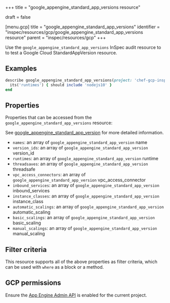 +++
title = "google_appengine_standard_app_versions resource"

draft = false


[menu.gcp]
title = "google_appengine_standard_app_versions"
identifier = "inspec/resources/gcp/google_appengine_standard_app_versions resource"
parent = "inspec/resources/gcp"
+++

Use the `google_appengine_standard_app_versions` InSpec audit resource to to test a Google Cloud StandardAppVersion resource.

## Examples

```ruby
describe google_appengine_standard_app_versions(project: 'chef-gcp-inspec', location: 'europe-west2',service: 'default') do
  its('runtimes') { should include 'nodejs10' }
end
```

## Properties

Properties that can be accessed from the `google_appengine_standard_app_versions` resource:

See [google_appengine_standard_app_version](google_appengine_standard_app_version) for more detailed information.

  * `names`: an array of `google_appengine_standard_app_version` name
  * `version_ids`: an array of `google_appengine_standard_app_version` version_id
  * `runtimes`: an array of `google_appengine_standard_app_version` runtime
  * `threadsaves`: an array of `google_appengine_standard_app_version` threadsafe
  * `vpc_access_connectors`: an array of `google_appengine_standard_app_version` vpc_access_connector
  * `inbound_services`: an array of `google_appengine_standard_app_version` inbound_services
  * `instance_classes`: an array of `google_appengine_standard_app_version` instance_class
  * `automatic_scalings`: an array of `google_appengine_standard_app_version` automatic_scaling
  * `basic_scalings`: an array of `google_appengine_standard_app_version` basic_scaling
  * `manual_scalings`: an array of `google_appengine_standard_app_version` manual_scaling

## Filter criteria

This resource supports all of the above properties as filter criteria, which can be used
with `where` as a block or a method.

## GCP permissions

Ensure the [App Engine Admin API](https://console.cloud.google.com/apis/library/appengine.googleapis.com/) is enabled for the current project.

